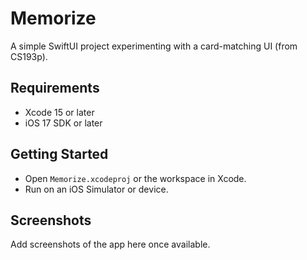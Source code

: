 # Memorize

A simple SwiftUI project experimenting with a card-matching UI (from CS193p).

## Requirements
- Xcode 15 or later
- iOS 17 SDK or later

## Getting Started
- Open `Memorize.xcodeproj` or the workspace in Xcode.
- Run on an iOS Simulator or device.

## Screenshots
Add screenshots of the app here once available.
